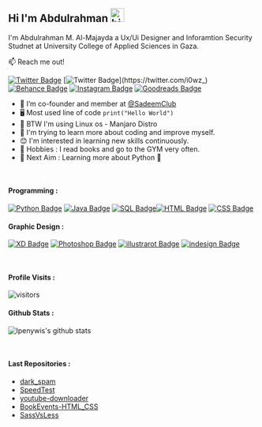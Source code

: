 ## Hi I'm Abdulrahman <img src="https://user-images.githubusercontent.com/1303154/88677602-1635ba80-d120-11ea-84d8-d263ba5fc3c0.gif" width="28px" alt="hi">

I'm Abdulrahman M. Al-Majayda a Ux/Ui Designer and Inforamtion Security Studnet at University College of Applied Sciences in Gaza.

:mailbox: Reach me out!

[![Twitter Badge](https://img.shields.io/badge/-@itsDaRKSAMA-1ca0f1?style=flat&labelColor=1ca0f1&logo=twitter&logoColor=white&link=https://twitter.com/itsDARKSAMA)](https://twitter.com/itsDaRKSAMA) [![Twitter Badge](https://img.shields.io/badge/-@I0WZ__-1ca0f1?style=flat&labelColor=1ca0f1&logo=twitter&logoColor=white&link=https://twitter.com/i0wz_)](https://twitter.com/i0wz_) [![Behance Badge](https://img.shields.io/badge/DaRKSAMA-0055FA?style=flat&labelColor=0055FA&logo=behance&logoColor=white)](https://www.behance.net/darksama) [![Instagram Badge](https://img.shields.io/badge/-@I0WZ__-e84393?style=flat&labelColor=e84393&logo=instagram&logoColor=white)](https://instagram.com/I0WZ_) [![Goodreads Badge](https://img.shields.io/badge/-DaRKSAMA-5D481D?style=flat&labelColor=5D481D&logo=goodreads&logoColor=white)](https://www.goodreads.com/DaRKSAMA) 


- 🔭 I’m co-founder and member at [@SadeemClub](https://www.facebook.com/SadeemClub)
- 🖥️ Most used line of code `print("Hello World")`
- 🐧 BTW I'm using Linux os - Manjaro Distro
- 🤔 I'm trying to learn more about coding and improve myself.
- 😊 I'm interested in learning new skills continuously.
- 🥰 Hobbies : I read books and go to the GYM very often.
- 🎯 Next Aim : Learning more about Python 🐍
<br />

#### Programming :

[![Python Badge](https://img.shields.io/badge/-PYTHON-FCC71E?style=for-the-badge&labelColor=black&logo=python&logoColor=FCC71E)](https://github.com/itsDARKSAMA?tab=repositories&q=&type=&language=python) [![Java Badge](https://img.shields.io/badge/-JAVA-E62B29?style=for-the-badge&labelColor=black&logo=java&logoColor=E62B29)](https://github.com/itsDARKSAMA?tab=repositories&q=&type=&language=java) [![SQL Badge](https://img.shields.io/badge/-SQL-DF7610?style=for-the-badge&labelColor=black&logo=mysql&logoColor=DF7610)](https://github.com/itsDARKSAMA?tab=repositories&q=&type=&language=plsql)[![HTML Badge](https://img.shields.io/badge/-HTML5-E46F50?style=for-the-badge&labelColor=black&logo=html5&logoColor=E46F50)](https://github.com/itsDARKSAMA?tab=repositories&q=&type=&language=html) [![CSS Badge](https://img.shields.io/badge/-CSS3-0277BD?style=for-the-badge&labelColor=black&logo=css3&logoColor=0277BD)](https://github.com/itsDARKSAMA?tab=repositories&q=&type=&language=html)

#### Graphic Design :

[![XD Badge](https://img.shields.io/badge/-XD-e84393?style=for-the-badge&labelColor=black&logo=adobexd&logoColor=e84393)](#) [![Photoshop Badge](https://img.shields.io/badge/-Photoshop-0277BD?style=for-the-badge&labelColor=black&logo=adobephotoshop&logoColor=0277BD)](#) [![illustrarot Badge](https://img.shields.io/badge/-Illustrator-E46F50?style=for-the-badge&labelColor=black&logo=adobeillustrator&logoColor=E46F50)](#) [![indesign Badge](https://img.shields.io/badge/-Indesign-f52e61?style=for-the-badge&labelColor=black&logo=adobeindesign&logoColor=f52e61)](#)

<br />

#### Profile Visits :

![visitors](https://visitor-badge.glitch.me/badge?page_id=itsdarksama.itsdarksama)

#### Github Stats :

![Ipenywis's github stats](https://github-readme-stats.vercel.app/api?username=itsDaRKSAMA&count_private=true&theme=tokyonight&hide=contribs,prs)

<br/>

#### Last Repositories : 

- [dark_spam](https://github.com/itsDARKSAMA/dark_spam)
- [SpeedTest](https://github.com/itsDARKSAMA/SpeedTest)
- [youtube-downloader](https://github.com/itsDARKSAMA/youtube-downloader)
- [BookEvents-HTML_CSS](https://github.com/itsDARKSAMA/BookEvents-HTML_CSS)
- [SassVsLess](https://github.com/itsDARKSAMA/SassVsLess)
